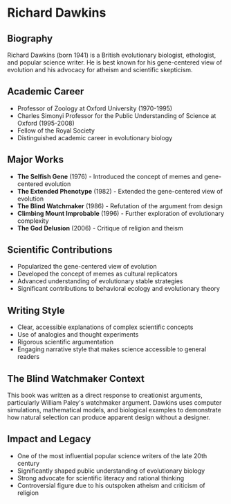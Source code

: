 # Richard Dawkins

## Biography
Richard Dawkins (born 1941) is a British evolutionary biologist, ethologist, and popular science writer. He is best known for his gene-centered view of evolution and his advocacy for atheism and scientific skepticism.

## Academic Career
- Professor of Zoology at Oxford University (1970-1995)
- Charles Simonyi Professor for the Public Understanding of Science at Oxford (1995-2008)
- Fellow of the Royal Society
- Distinguished academic career in evolutionary biology

## Major Works
- **The Selfish Gene** (1976) - Introduced the concept of memes and gene-centered evolution
- **The Extended Phenotype** (1982) - Extended the gene-centered view of evolution
- **The Blind Watchmaker** (1986) - Refutation of the argument from design
- **Climbing Mount Improbable** (1996) - Further exploration of evolutionary complexity
- **The God Delusion** (2006) - Critique of religion and theism

## Scientific Contributions
- Popularized the gene-centered view of evolution
- Developed the concept of memes as cultural replicators
- Advanced understanding of evolutionary stable strategies
- Significant contributions to behavioral ecology and evolutionary theory

## Writing Style
- Clear, accessible explanations of complex scientific concepts
- Use of analogies and thought experiments
- Rigorous scientific argumentation
- Engaging narrative style that makes science accessible to general readers

## The Blind Watchmaker Context
This book was written as a direct response to creationist arguments, particularly William Paley's watchmaker argument. Dawkins uses computer simulations, mathematical models, and biological examples to demonstrate how natural selection can produce apparent design without a designer.

## Impact and Legacy
- One of the most influential popular science writers of the late 20th century
- Significantly shaped public understanding of evolutionary biology
- Strong advocate for scientific literacy and rational thinking
- Controversial figure due to his outspoken atheism and criticism of religion